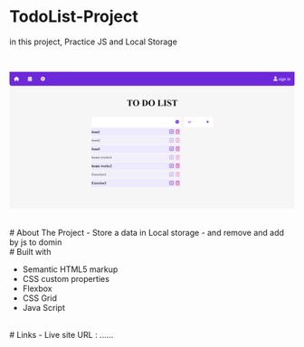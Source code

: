 # TodoList-Project
in this project, Practice JS and Local Storage

<br>

![](./p-main.png)

<br>
 # About The Project
 - Store a data in Local storage
 - and remove and add by js to domin
 
 <br>
 # Built with

- Semantic HTML5 markup
- CSS custom properties
- Flexbox
- CSS Grid
- Java Script

<br>
# Links
 - Live site URL : ......
